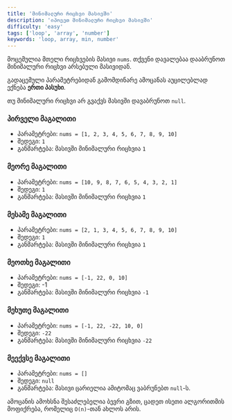 ```yaml
---
title: 'მინიმალური რიცხვი მასივში'
description: 'იპოვეთ მინიმალური რიცხვი მასივში'
difficulty: 'easy'
tags: ['loop', 'array', 'number']
keywords: 'loop, array, min, number'
---
```


მოცემულია მთელი რიცხვების მასივი `nums`.
თქვენი დავალებაა დააბრუნოთ მინიმალური რიცხვი არსებული მასივიდან.

გადაცემული პარამეტრებიდან გამომდინარე ამოცანას აუცილებლად ექნება **ერთი პასუხი**.

თუ მინიმალური რიცხვი არ გვაქვს მასივში დავაბრუნოთ `null`.

### პირველი მაგალითი

- პარამეტრები: `nums = [1, 2, 3, 4, 5, 6, 7, 8, 9, 10]`
- შედეგი: `1`
- განმარტება: მასივში მინიმალური რიცხვია `1`

### მეორე მაგალითი

- პარამეტრები: `nums = [10, 9, 8, 7, 6, 5, 4, 3, 2, 1]`
- შედეგი: `1`
- განმარტება: მასივში მინიმალური რიცხვია `1`

### მესამე მაგალითი

- პარამეტრები: `nums = [2, 1, 3, 4, 5, 6, 7, 8, 9, 10]`
- შედეგი: `1`
- განმარტება: მასივში მინიმალური რიცხვია `1`

### მეოთხე მაგალითი

- პარამეტრები: `nums = [-1, 22, 0, 10]`
- შედეგი: -1
- განმარტება: მასივში მინიმალური რიცხვია `-1`

### მეხუთე მაგალითი

- პარამეტრები: `nums = [-1, 22, -22, 10, 0]`
- შედეგი: `-22`
- განმარტება: მასივში მინიმალური რიცხვია `-22`

### მეექვსე მაგალითი

- პარამეტრები: `nums = []`
- შედეგი: `null`
- განმარტება: მასივი ცარიელია ამიტომაც ვაბრუნებთ `null`-ს.

ამოცანის ამოხსნა შესაძლებელია ბევრი გზით,
ცადეთ ისეთი ალგორითმის მოფიქრება, რომელიც `O(n)`-თან ახლოს არის.